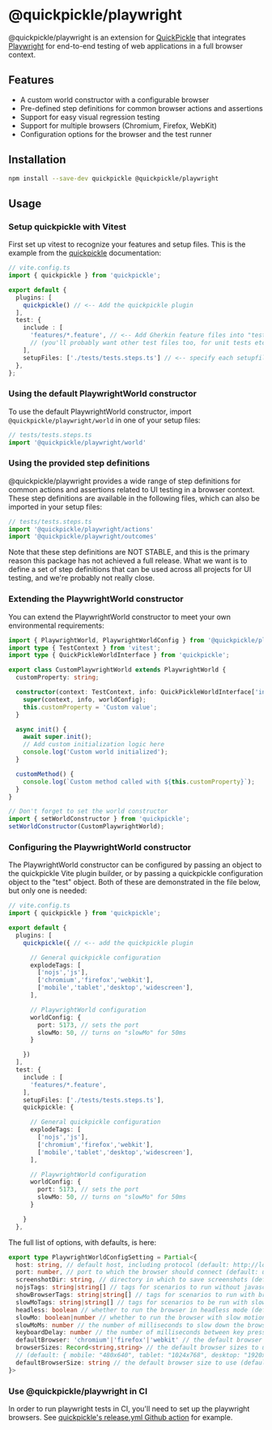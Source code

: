 # @quickpickle/playwright

@quickpickle/playwright is an extension for [QuickPickle] that integrates [Playwright]
for end-to-end testing of web applications in a full browser context.

## Features

* A custom world constructor with a configurable browser
* Pre-defined step definitions for common browser actions and assertions
* Support for easy visual regression testing
* Support for multiple browsers (Chromium, Firefox, WebKit)
* Configuration options for the browser and the test runner

## Installation

```bash
npm install --save-dev quickpickle @quickpickle/playwright
```

## Usage

### Setup quickpickle with Vitest

First set up vitest to recognize your features and setup files. This is the example
from the [quickpickle] documentation:

```ts
// vite.config.ts
import { quickpickle } from 'quickpickle';

export default {
  plugins: [
    quickpickle() // <-- Add the quickpickle plugin
  ],
  test: {
    include : [
      'features/*.feature', // <-- Add Gherkin feature files into "test" configuration
      // (you'll probably want other test files too, for unit tests etc.)
    ],
    setupFiles: ['./tests/tests.steps.ts'] // <-- specify each setupfile here
  },
};
```

### Using the default PlaywrightWorld constructor

To use the default PlaywrightWorld constructor, import `@quickpickle/playwright/world`
in one of your setup files:

```ts
// tests/tests.steps.ts
import '@quickpickle/playwright/world'
```

### Using the provided step definitions

@quickpickle/playwright provides a wide range of step definitions for common actions and assertions
related to UI testing in a browser context. These step definitions are available in the following
files, which can also be imported in your setup files:

```ts
// tests/tests.steps.ts
import '@quickpickle/playwright/actions'
import '@quickpickle/playwright/outcomes'
```

Note that these step definitions are NOT STABLE, and this is the primary reason this package
has not achieved a full release. What we want is to define a set of step definitions that can
be used across all projects for UI testing, and we're probably not really close.

### Extending the PlaywrightWorld constructor

You can extend the PlaywrightWorld constructor to meet your own environmental requirements:

```ts
import { PlaywrightWorld, PlaywrightWorldConfig } from '@quickpickle/playwright';
import type { TestContext } from 'vitest';
import type { QuickPickleWorldInterface } from 'quickpickle';

export class CustomPlaywrightWorld extends PlaywrightWorld {
  customProperty: string;

  constructor(context: TestContext, info: QuickPickleWorldInterface['info'], worldConfig: Partial<PlaywrightWorldConfig> = {}) {
    super(context, info, worldConfig);
    this.customProperty = 'Custom value';
  }

  async init() {
    await super.init();
    // Add custom initialization logic here
    console.log('Custom world initialized');
  }

  customMethod() {
    console.log(`Custom method called with ${this.customProperty}`);
  }
}

// Don't forget to set the world constructor
import { setWorldConstructor } from 'quickpickle';
setWorldConstructor(CustomPlaywrightWorld);
```

### Configuring the PlaywrightWorld constructor

The PlaywrightWorld constructor can be configured by passing an object to the quickpickle
Vite plugin builder, or by passing a quickpickle configuration object to the "test" object.
Both of these are demonstrated in the file below, but only one is needed:

```ts
// vite.config.ts
import { quickpickle } from 'quickpickle';

export default {
  plugins: [
    quickpickle({ // <-- add the quickpickle plugin

      // General quickpickle configuration
      explodeTags: [
        ['nojs','js'],
        ['chromium','firefox','webkit'],
        ['mobile','tablet','desktop','widescreen'],
      ],

      // PlaywrightWorld configuration
      worldConfig: {
        port: 5173, // sets the port
        slowMo: 50, // turns on "slowMo" for 50ms
      }

    })
  ],
  test: {
    include : [
      'features/*.feature',
    ],
    setupFiles: ['./tests/tests.steps.ts'],
    quickpickle: {

      // General quickpickle configuration
      explodeTags: [
        ['nojs','js'],
        ['chromium','firefox','webkit'],
        ['mobile','tablet','desktop','widescreen'],
      ],

      // PlaywrightWorld configuration
      worldConfig: {
        port: 5173, // sets the port
        slowMo: 50, // turns on "slowMo" for 50ms
      }

    }
  },
```

The full list of options, with defaults, is here:

```ts
export type PlaywrightWorldConfigSetting = Partial<{
  host: string, // default host, including protocol (default: http://localhost)
  port: number, // port to which the browser should connect (default: undefined)
  screenshotDir: string, // directory in which to save screenshots (default: "screenshots")
  nojsTags: string|string[] // tags for scenarios to run without javascript (default: @nojs, @noscript)
  showBrowserTags: string|string[] // tags for scenarios to run with browser visible (default: @browser, @show-browser, @showbrowser)
  slowMoTags: string|string[] // tags for scenarios to be run with slow motion enabled (default: @slowmo)
  headless: boolean // whether to run the browser in headless mode (default true)
  slowMo: boolean|number // whether to run the browser with slow motion enabled (default false)
  slowMoMs: number // the number of milliseconds to slow down the browser by (default 500)
  keyboardDelay: number // the number of milliseconds between key presses (default:20)
  defaultBrowser: 'chromium'|'firefox'|'webkit' // the default browser to use (default: chromium)
  browserSizes: Record<string,string> // the default browser sizes to use, in the form "widthxheight"
  // (default: { mobile: "480x640", tablet: "1024x768", desktop: "1920x1080", widescreen: "3440x1440" })
  defaultBrowserSize: string // the default browser size to use (default: desktop)
}>
```

### Use @quickpickle/playwright in CI

In order to run playwright tests in CI, you'll need to set up the playwright browsers.
See [quickpickle's release.yml Github action] for example.


[quickpickle]: https://github.com/dnotes/quickpickle
[QuickPickle]: https://github.com/dnotes/quickpickle
[Playwright]: https://github.com/microsoft/playwright
[quickpickle's release.yml Github action]: https://github.com/dnotes/quickpickle/blob/main/.github/workflows/release.yml